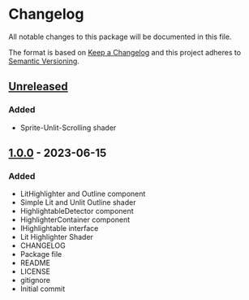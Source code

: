 # Changelog
All notable changes to this package will be documented in this file.

The format is based on [Keep a Changelog](http://keepachangelog.com/en/1.0.0/)
and this project adheres to [Semantic Versioning](http://semver.org/spec/v2.0.0.html).

## [Unreleased]
### Added
- Sprite-Unlit-Scrolling shader

## [1.0.0] - 2023-06-15
### Added
- LitHighlighter and Outline component
- Simple Lit and Unlit Outline shader
- HighlightableDetector component
- HighlighterContainer component
- IHighlightable interface
- Lit Highlighter Shader
- CHANGELOG
- Package file
- README
- LICENSE
- gitignore
- Initial commit

[Unreleased]: https://github.com/HyagoOliveira/VisualEffects/compare/1.0.0...main
[1.0.0]: https://github.com/HyagoOliveira/VisualEffects/tree/1.0.0/